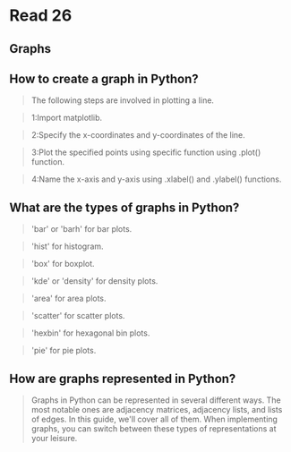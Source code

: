 # Read 26

## Graphs

## How to create a graph in Python?
>The following steps are involved in plotting a line.

>1:Import matplotlib.

>2:Specify the x-coordinates and y-coordinates of the line.

>3:Plot the specified points using specific function using .plot() function.

>4:Name the x-axis and y-axis using .xlabel() and .ylabel() functions.

## What are the types of graphs in Python?

>'bar' or 'barh' for bar plots.

>'hist' for histogram.

>'box' for boxplot.

>'kde' or 'density' for density plots.

>'area' for area plots.

>'scatter' for scatter plots.

>'hexbin' for hexagonal bin plots.

>'pie' for pie plots.

## How are graphs represented in Python?

>Graphs in Python can be represented in several different ways. The most notable ones are adjacency matrices, adjacency lists, and lists of edges. In this guide, we'll cover all of them. When implementing graphs, you can switch between these types of representations at your leisure.